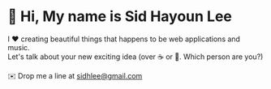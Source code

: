 # 👋 Hi, My name is Sid Hayoun Lee

I ❤️ creating beautiful things that happens to be web applications and music.  
Let's talk about your new exciting idea (over ☕ or 🍵. Which person are you?)
  
  
✉️ Drop me a line at sidhlee@gmail.com

